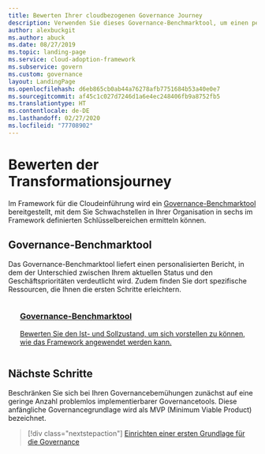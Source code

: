 ```yaml
---
title: Bewerten Ihrer cloudbezogenen Governance Journey
description: Verwenden Sie dieses Governance-Benchmarktool, um einen personalisierten Bericht und maßgeschneiderte Ressourcen für Ihre Organisation zu erhalten und mit der Cloudgovernance zu beginnen.
author: alexbuckgit
ms.author: abuck
ms.date: 08/27/2019
ms.topic: landing-page
ms.service: cloud-adoption-framework
ms.subservice: govern
ms.custom: governance
layout: LandingPage
ms.openlocfilehash: d6eb865cb0ab44a76278afb7751684b53a40e0e7
ms.sourcegitcommit: af45c1c027d7246d1a6e4ec248406fb9a8752fb5
ms.translationtype: HT
ms.contentlocale: de-DE
ms.lasthandoff: 02/27/2020
ms.locfileid: "77708902"
---
```

# <a name="assess-your-transformation-journey"></a>Bewerten der Transformationsjourney

Im Framework für die Cloudeinführung wird ein [Governance-Benchmarktool](https://cafbaseline.com) bereitgestellt, mit dem Sie Schwachstellen in Ihrer Organisation in sechs im Framework definierten Schlüsselbereichen ermitteln können.

## <a name="governance-benchmark-tool"></a>Governance-Benchmarktool

Das Governance-Benchmarktool liefert einen personalisierten Bericht, in dem der Unterschied zwischen Ihrem aktuellen Status und den Geschäftsprioritäten verdeutlicht wird. Zudem finden Sie dort spezifische Ressourcen, die Ihnen die ersten Schritte erleichtern.

<!-- markdownlint-disable MD033 -->

<ul class="panelContent cardsZ">
    <li style="display: flex; flex-direction: column;">
        <a href="https://cafbaseline.com" style="display: flex; flex-direction: column; flex: 1 0 auto;">
            <div class="cardSize" style="flex: 1 0 auto; display: flex;">
                <div class="cardPadding" style="display: flex;">
                    <div class="card">
                        <div class="cardText">
                            <h3>Governance-Benchmarktool</h3>
                            <p>Bewerten Sie den Ist- und Sollzustand, um sich vorstellen zu können, wie das Framework angewendet werden kann.</p>
                            <p></p>
                        </div>
                    </div>
                </div>
            </div>
        </a>
    </li>
</ul>

<!-- markdownlint-enable MD033 -->

## <a name="next-steps"></a>Nächste Schritte

Beschränken Sie sich bei Ihren Governancebemühungen zunächst auf eine geringe Anzahl problemlos implementierbarer Governancetools. Diese anfängliche Governancegrundlage wird als MVP (Minimum Viable Product) bezeichnet.

> [!div class="nextstepaction"]
> [Einrichten einer ersten Grundlage für die Governance](./initial-foundation.md)
